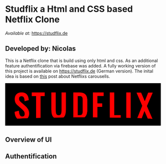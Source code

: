 # Studflix a Html and CSS based Netflix Clone

*Available at:* https://studflix.de

## Developed by: Nicolas

This is a Netflix clone that is build using only html and css. As an additional feature authentification via firebase was added. A fully working version of this project is available on https://studflix.de (German version). The inital idea is based on [this](https://codepen.io/joshhunt/pen/LVQZRa) post about Netflixs carousells.

![Studflix logo](/public/studflix.png)

## Overview of UI 


## Authentification

